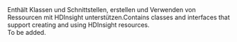 <Namespace Name="Microsoft.Azure.Management.HDInsight">
  <Docs>
    <summary><span data-ttu-id="0c64d-101">Enthält Klassen und Schnittstellen, erstellen und Verwenden von Ressourcen mit HDInsight unterstützen.</span><span class="sxs-lookup"><span data-stu-id="0c64d-101">Contains classes and interfaces that support creating and using HDInsight resources.</span></span></summary> 
    <remarks>To be added.</remarks>
  </Docs>
</Namespace>
